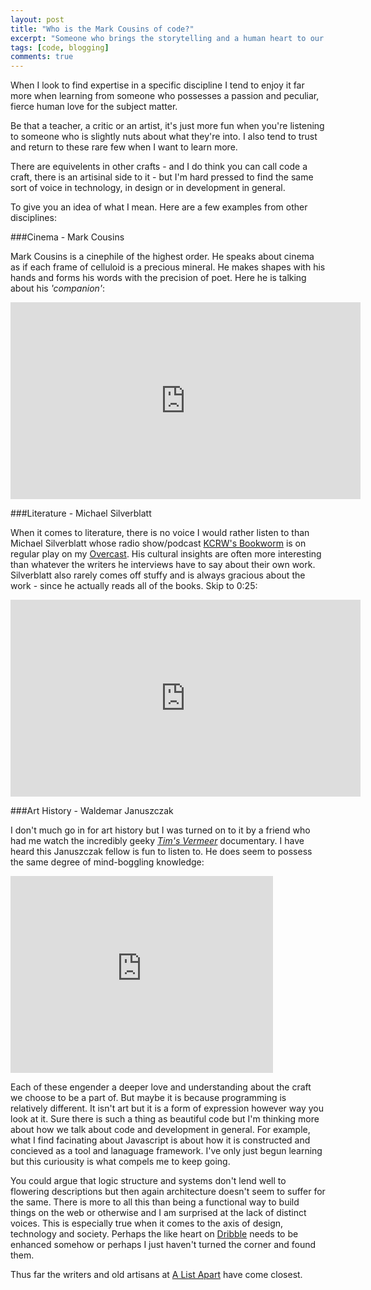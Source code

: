 ```yaml
---
layout: post
title: "Who is the Mark Cousins of code?"
excerpt: "Someone who brings the storytelling and a human heart to our industry with their depth of knowledge and love of it. Where are the code evangelists?"
tags: [code, blogging]
comments: true
---
```


When I look to find expertise in a specific discipline I tend to enjoy it far more when learning from someone who possesses a passion and peculiar, fierce human love for the subject matter. 

Be that a teacher, a critic or an artist, it's just more fun when you're listening to someone who is slightly nuts about what they're into. I also tend to trust and return to these rare few when I want to learn more. 

There are equivelents in other crafts - and I do think you can call code a craft, there is an artisinal side to it - but I'm hard pressed to find the same sort of voice in technology, in design or in development in general.  

To give you an idea of what I mean. Here are a few examples from other disciplines:

###Cinema - Mark Cousins 

Mark Cousins is a cinephile of the highest order. He speaks about cinema as if each frame of celluloid is a precious mineral. He makes shapes with his hands and forms his words with the precision of poet. Here he is talking about his *'companion'*:

<iframe 
width="560" 
height="315" 
src="https://www.youtube.com/embed/indtGfuozgc" frameborder="0" 
allowfullscreen>
</iframe>

###Literature - Michael Silverblatt

When it comes to literature, there is no voice I would rather listen to than Michael Silverblatt whose radio show/podcast [KCRW's Bookworm](http://www.kcrw.com/news-culture/shows/bookworm/karl-ove-knausgaard-my-struggle-part-ii) is on regular play on my [Overcast](https://itunes.apple.com/us/app/overcast-podcast-player/id888422857?mt=8). His cultural insights are often more interesting than whatever the writers he interviews have to say about their own work. Silverblatt also rarely comes off stuffy and is always gracious about the work - since he actually reads all of the books. Skip to 0:25:

<iframe 
width="560" 
height="315" 
src="https://www.youtube.com/embed/wOQxr9SLp0s" frameborder="0" 
allowfullscreen>
</iframe>

###Art History - Waldemar Januszczak

I don't much go in for art history but I was turned on to it by a friend who had me watch the incredibly geeky [*Tim's Vermeer*](https://www.youtube.com/watch?v=CS_HUWs9c8c) documentary. I have heard this Januszczak fellow is fun to listen to. He does seem to possess the same degree of mind-boggling knowledge:

<iframe 
width="420" 
height="315" 
src="https://www.youtube.com/embed/xtf7uPF_9rU" frameborder="0" 
allowfullscreen>
</iframe>
<br>

Each of these engender a deeper love and understanding about the craft we choose to be a part of. But maybe it is because programming is relatively different. It isn't art but it is a form of expression however way you look at it. Sure there is such a thing as beautiful code but I'm thinking more about how we talk about code and development in general. For example, what I find facinating about Javascript is about how it is constructed and concieved as a tool and lanaguage framework. I've only just begun learning but this curiousity is what compels me to keep going. 

You could argue that logic structure and systems don't lend well to flowering descriptions but then again architecture doesn't seem to suffer for the same. There is more to all this than being a functional way to build things on the web or otherwise and I am surprised at the lack of distinct voices. This is especially true when it comes to the axis of design, technology and society. Perhaps the like heart on [Dribble](https://dribbble.com/) needs to be enhanced somehow or perhaps I just haven't turned the corner and found them. 

Thus far the writers and old artisans at [A List Apart](http://alistapart.com/) have come closest.



